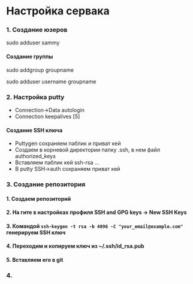 # Настройка сервака

### 1. Создание юзеров

sudo adduser sammy


#### Создание группы

sudo addgroup groupname

sudo adduser username groupname

### 2. Настройка putty

* Connection->Data autologin
* Connection keepalives [5]

#### Создание SSH ключа

* Puttygen сохраняем паблик и приват кей
* Создаем в корневой директории папку .ssh, в нем файл authorized_keys
* Вставляем паблик кей ssh-rsa ...
* В putty SSH->auth сохраняем приват кей

### 3. Создание репозитория

#### 1. Создаем репозиторий
#### 2. На гите в настройках профиля SSH and GPG keys -> New SSH Keys
#### 3. Командой ``` ssh-keygen -t rsa -b 4096 -C "your_email@example.com" ``` генерируем SSH ключ
#### 4. Переходим и копируем ключ из ~/.ssh/id_rsa.pub
#### 5. Вставляем его в git

### 4. 
